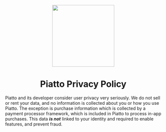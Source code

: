 <p align="center">
<img src="https://user-images.githubusercontent.com/17661536/181826164-d26ca67c-4883-40b9-923e-b7f1f7d5ab92.svg" width=200 />
</p>

<h1 align="center">
Piatto Privacy Policy
</h1>

Piatto and its developer consider user privacy very seriously. We do not sell or rent your data, and no information is collected about you or how you use Piatto. The exception is purchase information which is collected by a payment processor framework, which is included in Piatto to process in-app purchases. This data ***is not*** linked to your identity and required to enable features, and prevent fraud.

